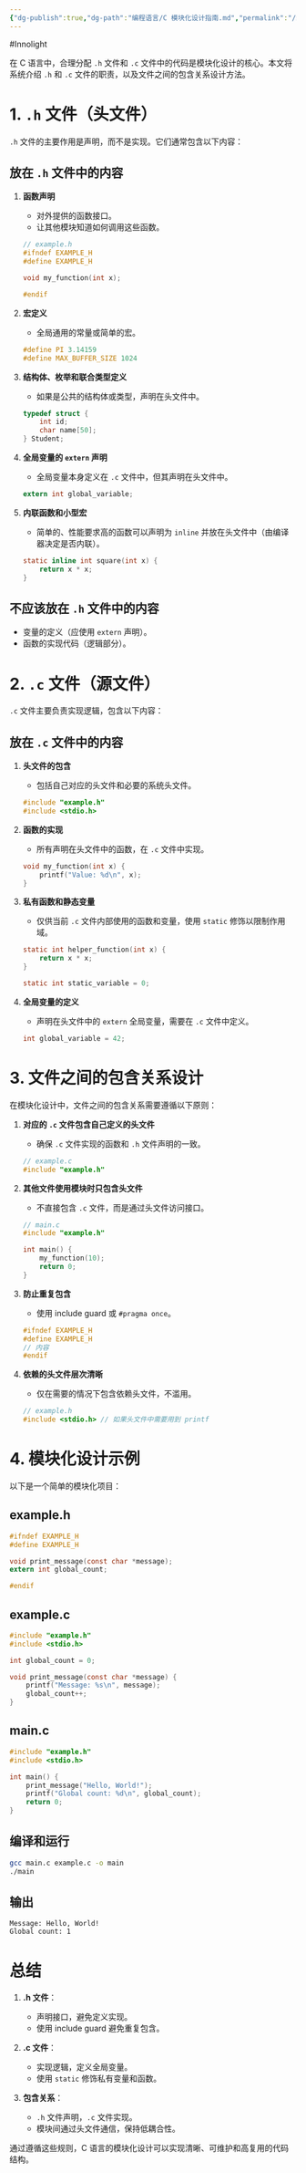 ```yaml
---
{"dg-publish":true,"dg-path":"编程语言/C 模块化设计指南.md","permalink":"/编程语言/C 模块化设计指南/","created":"2025-06-04T11:04:45.052+08:00","updated":"2025-06-04T11:07:53.996+08:00"}
---
```


#Innolight

在 C 语言中，合理分配 `.h` 文件和 `.c` 文件中的代码是模块化设计的核心。本文将系统介绍 `.h` 和 `.c` 文件的职责，以及文件之间的包含关系设计方法。

# 1. `.h` 文件（头文件）

`.h` 文件的主要作用是声明，而不是实现。它们通常包含以下内容：

## **放在 `.h` 文件中的内容**

1. **函数声明**

   * 对外提供的函数接口。
   * 让其他模块知道如何调用这些函数。

   ```c
   // example.h
   #ifndef EXAMPLE_H
   #define EXAMPLE_H

   void my_function(int x);

   #endif
   ```

2. **宏定义**

   * 全局通用的常量或简单的宏。

   ```c
   #define PI 3.14159
   #define MAX_BUFFER_SIZE 1024
   ```

3. **结构体、枚举和联合类型定义**

   * 如果是公共的结构体或类型，声明在头文件中。

   ```c
   typedef struct {
       int id;
       char name[50];
   } Student;
   ```

4. **全局变量的 `extern` 声明**

   * 全局变量本身定义在 `.c` 文件中，但其声明在头文件中。

   ```c
   extern int global_variable;
   ```

5. **内联函数和小型宏**

   * 简单的、性能要求高的函数可以声明为 `inline` 并放在头文件中（由编译器决定是否内联）。

   ```c
   static inline int square(int x) {
       return x * x;
   }
   ```

## **不应该放在 `.h` 文件中的内容**

* 变量的定义（应使用 `extern` 声明）。
* 函数的实现代码（逻辑部分）。

# 2. `.c` 文件（源文件）

`.c` 文件主要负责实现逻辑，包含以下内容：

## **放在 `.c` 文件中的内容**

1. **头文件的包含**

   * 包括自己对应的头文件和必要的系统头文件。

   ```c
   #include "example.h"
   #include <stdio.h>
   ```

2. **函数的实现**

   * 所有声明在头文件中的函数，在 `.c` 文件中实现。

   ```c
   void my_function(int x) {
       printf("Value: %d\n", x);
   }
   ```

3. **私有函数和静态变量**

   * 仅供当前 `.c` 文件内部使用的函数和变量，使用 `static` 修饰以限制作用域。

   ```c
   static int helper_function(int x) {
       return x * x;
   }

   static int static_variable = 0;
   ```

4. **全局变量的定义**

   * 声明在头文件中的 `extern` 全局变量，需要在 `.c` 文件中定义。

   ```c
   int global_variable = 42;
   ```

# 3. 文件之间的包含关系设计

在模块化设计中，文件之间的包含关系需要遵循以下原则：

1. **对应的 `.c` 文件包含自己定义的头文件**

   * 确保 `.c` 文件实现的函数和 `.h` 文件声明的一致。

   ```c
   // example.c
   #include "example.h"
   ```

2. **其他文件使用模块时只包含头文件**

   * 不直接包含 `.c` 文件，而是通过头文件访问接口。

   ```c
   // main.c
   #include "example.h"

   int main() {
       my_function(10);
       return 0;
   }
   ```

3. **防止重复包含**

   * 使用 include guard 或 `#pragma once`。

   ```c
   #ifndef EXAMPLE_H
   #define EXAMPLE_H
   // 内容
   #endif
   ```

4. **依赖的头文件层次清晰**

   * 仅在需要的情况下包含依赖头文件，不滥用。

   ```c
   // example.h
   #include <stdio.h> // 如果头文件中需要用到 printf
   ```

# 4. 模块化设计示例

以下是一个简单的模块化项目：

## **example.h**

```c
#ifndef EXAMPLE_H
#define EXAMPLE_H

void print_message(const char *message);
extern int global_count;

#endif
```

## **example.c**

```c
#include "example.h"
#include <stdio.h>

int global_count = 0;

void print_message(const char *message) {
    printf("Message: %s\n", message);
    global_count++;
}
```

## **main.c**

```c
#include "example.h"
#include <stdio.h>

int main() {
    print_message("Hello, World!");
    printf("Global count: %d\n", global_count);
    return 0;
}
```

## **编译和运行**

```sh
gcc main.c example.c -o main
./main
```

## **输出**

```
Message: Hello, World!
Global count: 1
```

# 总结

1. **.h 文件**：
   * 声明接口，避免定义实现。
   * 使用 include guard 避免重复包含。

2. **.c 文件**：
   * 实现逻辑，定义全局变量。
   * 使用 `static` 修饰私有变量和函数。

3. **包含关系**：
   * `.h` 文件声明，`.c` 文件实现。
   * 模块间通过头文件通信，保持低耦合性。

通过遵循这些规则，C 语言的模块化设计可以实现清晰、可维护和高复用的代码结构。
